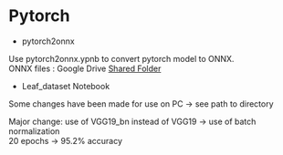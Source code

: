# Pytorch

* pytorch2onnx  

Use pytorch2onnx.ypnb to convert pytorch model to ONNX.  
ONNX files : Google Drive [Shared Folder](https://drive.google.com/open?id=1wUgWwVYkGkXe6_noGpI24l3Pv4C3Z5RM)

* Leaf_dataset Notebook

Some changes have been made for use on PC -> see path to directory

Major change: use of VGG19_bn instead of VGG19 -> use of batch normalization  
20 epochs -> 95.2% accuracy
